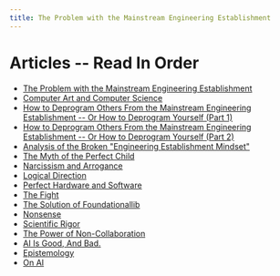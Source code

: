 ```yaml
---
title: The Problem with the Mainstream Engineering Establishment
---
```


Articles -- Read In Order
=========================

-   [The Problem with the Mainstream Engineering Establishment](1.html)
-   [Computer Art and Computer Science](2.html)
-   [How to Deprogram Others From the Mainstream Engineering
    Establishment -- Or How to Deprogram Yourself (Part 1)](3.html)
-   [How to Deprogram Others From the Mainstream Engineering
    Establishment -- Or How to Deprogram Yourself (Part 2)](4.html)
-   [Analysis of the Broken "Engineering Establishment Mindset"](5.html)
-   [The Myth of the Perfect Child](6.html)
-   [Narcissism and Arrogance](7.html)
-   [Logical Direction](8.html)
-   [Perfect Hardware and Software](9.html)
-   [The Fight](10.html)
-   [The Solution of Foundationallib](11.html)
-   [Nonsense](12.html)
-   [Scientific Rigor](13.html)
-   [The Power of Non-Collaboration](14.html)
-   [AI Is Good, And Bad.](15.html)
-   [Epistemology](16.html)
-   [On AI](17.html)
